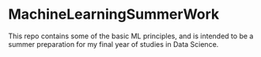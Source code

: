 # MachineLearningSummerWork
This repo contains some of the basic ML principles, and is intended to be a summer preparation for my final year of studies in Data Science.
